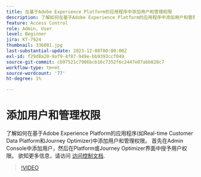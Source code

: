 ```yaml
---
title: 在基于Adobe Experience Platform的应用程序中添加用户和管理权限
description: 了解如何在基于Adobe Experience Platform的应用程序中添加用户和管理权限。
feature: Access Control
role: Admin, User
level: Beginner
jira: KT-7924
thumbnail: 336081.jpg
last-substantial-update: 2023-12-08T00:00:00Z
exl-id: f29d8a20-9af9-4f87-949e-bb9393ccf049
source-git-commit: cb97521c7906bcb16c7352f6c2447e07abb828c7
workflow-type: tm+mt
source-wordcount: '77'
ht-degree: 1%

---
```


# 添加用户和管理权限

了解如何在基于Adobe Experience Platform的应用程序(如Real-time Customer Data Platform和Journey Optimizer)中添加用户和管理权限。 首先在Admin Console中添加用户，然后在Platform或Journey Optimizer界面中授予用户权限。 欲知更多信息，请访问 [访问控制文档](https://experienceleague.adobe.com/docs/experience-platform/access-control/home.html?lang=zh-Hans).

>[!VIDEO](https://video.tv.adobe.com/v/336081?learn=on)
